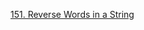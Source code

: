 [151. Reverse Words in a String](https://leetcode.com/problems/reverse-words-in-a-string/description/?envType=study-plan-v2&envId=leetcode-75)


